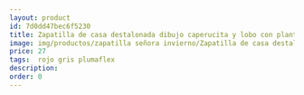 ```yaml
---
layout: product
id: 7d0dd47bec6f5230
title: Zapatilla de casa destalonada dibujo caperucita y lobo con plantilla de descanso
image: img/productos/zapatilla señora invierno/Zapatilla de casa destalonada dibujo caperucita y lobo con plantilla de descanso=27= rojo gris plumaflex.webp
price: 27
tags:  rojo gris plumaflex
description: 
order: 0
---
```

